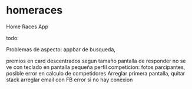 # homeraces

Home Races App

todo:

Problemas de aspecto: appbar de busqueda,

premios en card descentrados segun tamaño
pantalla de responder no se ve con teclado en pantalla pequeña
perfil competicion:  fotos parcipantes,
posible error en calculo de competidores
Arreglar primera pantalla, quitar stack
arreglar email con FB
error si no hay conexion

